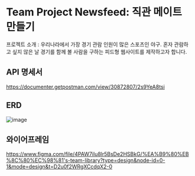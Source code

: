 # Team Project Newsfeed: 직관 메이트 만들기
프로젝트 소개 :  우리나라에서 가장 경기 관람 인원이 많은 스포츠인 야구. 혼자 관람하고 싶지 않은 날 경기를 함께 볼 사람을 구하는 피드형 웹사이트를 제작하고자 합니다.

## API 명세서
https://documenter.getpostman.com/view/30872807/2s9YeA8tsi

## ERD
![image](https://github.com/hyeon9won/newsfeed/assets/63050400/f80d8564-4734-4d30-8551-8c70e15fd222)


## 와이어프레임
https://www.figma.com/file/4PAW7ilu8lr5BsDe2HSBkG/%EA%B9%80%EB%8C%80%EC%98%81's-team-library?type=design&node-id=0-1&mode=design&t=D2u0f2WRgXCcdqX2-0

